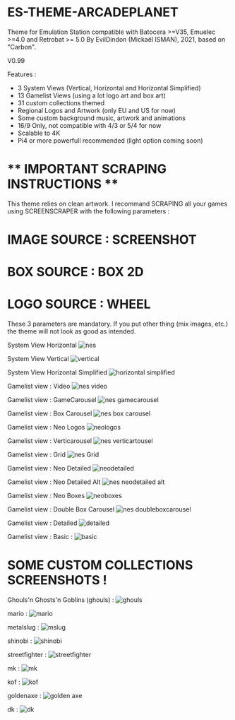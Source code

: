 # ES-THEME-ARCADEPLANET
 Theme for Emulation Station compatible with Batocera >=V35, Emuelec >=4.0 and Retrobat >= 5.0
 By EvilDindon (Mickaël ISMAN), 2021, based on "Carbon".
 
 V0.99
 
 Features :
 - 3 System Views (Vertical, Horizontal and Horizontal Simplified)
 - 13 Gamelist Views (using a lot logo art and box art)
 - 31 custom collections themed
 - Regional Logos and Artwork (only EU and US for now)
 - Some custom background music, artwork and animations
 - 16/9 Only, not compatible with 4/3 or 5/4 for now
 - Scalable to 4K
 - Pi4 or more powerfull recommended (light option coming soon)
 
  # ** IMPORTANT SCRAPING INSTRUCTIONS **

This theme relies on clean artwork.
I recommand SCRAPING all your games using SCREENSCRAPER with the following parameters :

# IMAGE SOURCE : SCREENSHOT

# BOX SOURCE : BOX 2D

# LOGO SOURCE : WHEEL

These 3 parameters are mandatory. If you put other thing (mix images, etc.) the theme will not look as good as intended.

System View Horizontal
![nes](https://user-images.githubusercontent.com/30436625/210753034-6028bcd6-74fe-4368-a96d-d9854ba78afd.jpg)

System View Vertical
![vertical](https://user-images.githubusercontent.com/30436625/210752913-6e5a23f6-9581-4856-b1b2-7b3cdf42850b.jpg)

System View Horizontal Simplified
![horizontal simplified](https://user-images.githubusercontent.com/30436625/210766140-912240ac-271c-4d17-9e6d-5b2869152510.jpg)

Gamelist view : Video
![nes video](https://user-images.githubusercontent.com/30436625/210753287-30688400-dd34-4f46-bfc6-131c8365994e.jpg)

Gamelist view : GameCarousel
![nes gamecarousel](https://user-images.githubusercontent.com/30436625/210753336-25c14740-b58d-4ab8-8832-083e6596e133.jpg)

Gamelist view : Box Carousel
![nes box carousel](https://user-images.githubusercontent.com/30436625/210753430-78264aa1-3a15-4efa-ae05-c032cfea2fe5.jpg)

Gamelist view : Neo Logos
![neologos](https://user-images.githubusercontent.com/30436625/210753504-b0b5bc3c-ab54-4512-9520-927985f11300.jpg)

Gamelist view : Verticarousel
![nes verticartousel](https://user-images.githubusercontent.com/30436625/210753619-21711dbf-ed34-4641-8c61-bd06ae8221c5.jpg)

Gamelist view : Grid
![nes Grid](https://user-images.githubusercontent.com/30436625/210753668-0b2bfdf9-2c70-44ad-afa5-3a2b3a3f6ae0.jpg)

Gamelist view : Neo Detailed
![neodetailed](https://user-images.githubusercontent.com/30436625/210753794-eeadf77b-3547-407a-8770-c82c2f8922f2.jpg)

Gamelist view : Neo Detailed Alt
![nes neodetailed alt](https://user-images.githubusercontent.com/30436625/210765574-31ebce11-f61f-44de-b899-3d43638c3638.jpg)

Gamelist view : Neo Boxes
![neoboxes](https://user-images.githubusercontent.com/30436625/210753887-1b197b8c-ca4f-48d9-9aea-e128820a1ab2.jpg)

Gamelist view : Double Box Carousel
![nes doubleboxcarousel](https://user-images.githubusercontent.com/30436625/210765434-4bdf1c67-3a4d-423e-a19e-fbb995550876.jpg)
 
Gamelist view : Detailed
![detailed](https://user-images.githubusercontent.com/30436625/210766518-afb740a0-a2cb-4dbf-8e94-9f87db1816f6.jpg)

Gamelist view : Basic :
![basic](https://user-images.githubusercontent.com/30436625/210767433-5a5fd069-1d3c-4ed7-8de9-0b5b1769c100.jpg)

# SOME CUSTOM COLLECTIONS SCREENSHOTS !

Ghouls'n Ghosts'n Goblins (ghouls) :
![ghouls](https://user-images.githubusercontent.com/30436625/210768675-bbfa76ba-08b9-4f09-9490-83244dcc18a1.jpg)

mario :
![mario](https://user-images.githubusercontent.com/30436625/210768768-a92f7edf-e4a5-44b3-ad40-370bf59d65c2.jpg)

metalslug :
![mslug](https://user-images.githubusercontent.com/30436625/210768924-34c74066-1117-430d-a2c6-12f6c963807c.jpg)

shinobi :
![shinobi](https://user-images.githubusercontent.com/30436625/210769205-2ffb827e-d50a-483f-a640-ad030d2ef063.jpg)

streetfighter :
![streetfighter](https://user-images.githubusercontent.com/30436625/210769228-89e6167a-3397-44b5-b21c-f12fc3c14dc5.jpg)

mk :
![mk](https://user-images.githubusercontent.com/30436625/210769261-b1659050-7ecd-42a9-ab51-3cde330078d1.jpg)

kof :
![kof](https://user-images.githubusercontent.com/30436625/210769284-e4679dcd-673c-480a-a000-8a3b4ec95bb6.jpg)

goldenaxe :
![golden axe](https://user-images.githubusercontent.com/30436625/210769298-70350f72-fc45-47a3-975e-a7d2d8f8c03f.jpg)

dk :
![dk](https://user-images.githubusercontent.com/30436625/210769338-eef0d927-6791-4f02-8728-d32f7a093079.jpg)







